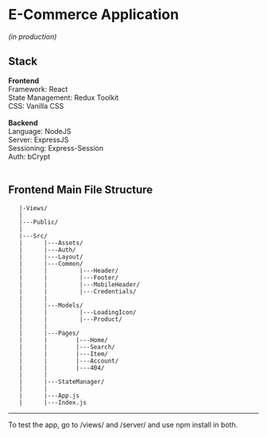 # E-Commerce Application 

*(in production)*
<br>

## **Stack**

   **Frontend**<br>
      Framework: React<br>
      State Management: Redux Toolkit<br>
      CSS: Vanilla CSS<br><br>
   **Backend**<br>
      Language: NodeJS<br>
      Server: ExpressJS<br>
      Sessioning: Express-Session<br>
      Auth: bCrypt<br><br>

## **Frontend Main File Structure**
```
   |-Views/
   |
   |---Public/
   |
   |---Src/
   |      |---Assets/
   |      |---Auth/
   |      |---Layout/
   |      |---Common/   
   |      |         |---Header/
   |      |         |---Footer/
   |      |         |---MobileHeader/
   |      |         |---Credentials/
   |      |
   |      |---Models/
   |      |         |---LoadingIcon/
   |      |         |---Product/
   |      | 
   |      |---Pages/
   |      |        |---Home/
   |      |        |---Search/
   |      |        |---Item/
   |      |        |---Account/
   |      |        |---404/
   |      | 
   |      |---StateManager/
   |      | 
   |      |---App.js
   |      |---Index.js
```  

---
To test the app, go to /views/ and /server/ and use npm install in both.

